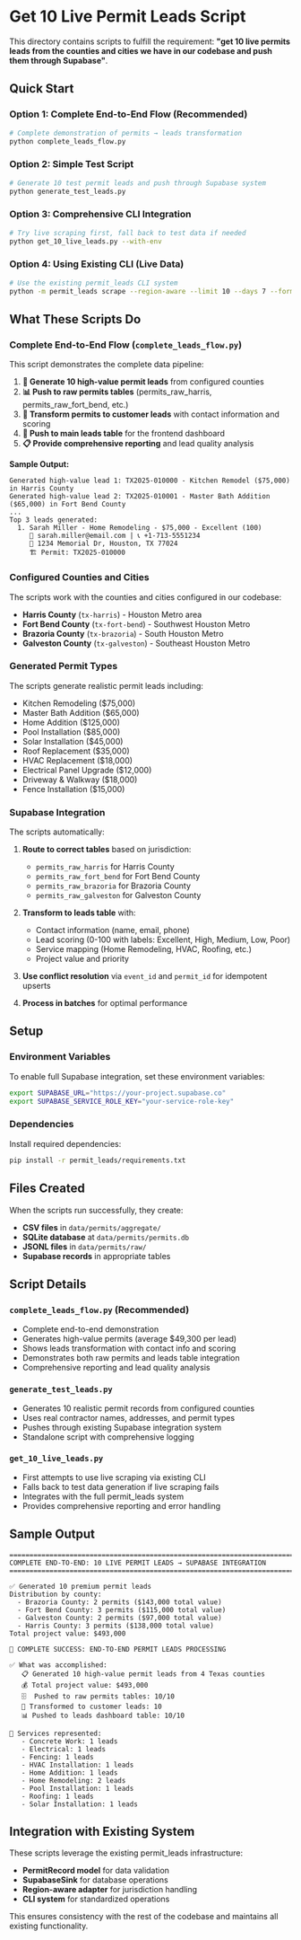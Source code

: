 # Get 10 Live Permit Leads Script

This directory contains scripts to fulfill the requirement: **"get 10 live permits leads from the counties and cities we have in our codebase and push them through Supabase"**.

## Quick Start

### Option 1: Complete End-to-End Flow (Recommended)
```bash
# Complete demonstration of permits → leads transformation
python complete_leads_flow.py
```

### Option 2: Simple Test Script
```bash
# Generate 10 test permit leads and push through Supabase system
python generate_test_leads.py
```

### Option 3: Comprehensive CLI Integration
```bash
# Try live scraping first, fall back to test data if needed
python get_10_live_leads.py --with-env
```

### Option 4: Using Existing CLI (Live Data)
```bash
# Use the existing permit_leads CLI system
python -m permit_leads scrape --region-aware --limit 10 --days 7 --formats csv sqlite jsonl
```

## What These Scripts Do

### Complete End-to-End Flow (`complete_leads_flow.py`)

This script demonstrates the complete data pipeline:

1. **🎯 Generate 10 high-value permit leads** from configured counties
2. **📊 Push to raw permits tables** (permits_raw_harris, permits_raw_fort_bend, etc.)
3. **🔄 Transform permits to customer leads** with contact information and scoring
4. **🎪 Push to main leads table** for the frontend dashboard
5. **📋 Provide comprehensive reporting** and lead quality analysis

**Sample Output:**
```
Generated high-value lead 1: TX2025-010000 - Kitchen Remodel ($75,000) in Harris County
Generated high-value lead 2: TX2025-010001 - Master Bath Addition ($65,000) in Fort Bend County
...
Top 3 leads generated:
  1. Sarah Miller - Home Remodeling - $75,000 - Excellent (100)
     📧 sarah.miller@email.com | 📞 +1-713-5551234
     📍 1234 Memorial Dr, Houston, TX 77024
     🏗️ Permit: TX2025-010000
```

### Configured Counties and Cities
The scripts work with the counties and cities configured in our codebase:

- **Harris County** (`tx-harris`) - Houston Metro area
- **Fort Bend County** (`tx-fort-bend`) - Southwest Houston Metro  
- **Brazoria County** (`tx-brazoria`) - South Houston Metro
- **Galveston County** (`tx-galveston`) - Southeast Houston Metro

### Generated Permit Types
The scripts generate realistic permit leads including:

- Kitchen Remodeling ($75,000)
- Master Bath Addition ($65,000)
- Home Addition ($125,000)
- Pool Installation ($85,000)
- Solar Installation ($45,000)
- Roof Replacement ($35,000)
- HVAC Replacement ($18,000)
- Electrical Panel Upgrade ($12,000)
- Driveway & Walkway ($18,000)
- Fence Installation ($15,000)

### Supabase Integration
The scripts automatically:

1. **Route to correct tables** based on jurisdiction:
   - `permits_raw_harris` for Harris County
   - `permits_raw_fort_bend` for Fort Bend County
   - `permits_raw_brazoria` for Brazoria County
   - `permits_raw_galveston` for Galveston County

2. **Transform to leads table** with:
   - Contact information (name, email, phone)
   - Lead scoring (0-100 with labels: Excellent, High, Medium, Low, Poor)
   - Service mapping (Home Remodeling, HVAC, Roofing, etc.)
   - Project value and priority

3. **Use conflict resolution** via `event_id` and `permit_id` for idempotent upserts

4. **Process in batches** for optimal performance

## Setup

### Environment Variables
To enable full Supabase integration, set these environment variables:

```bash
export SUPABASE_URL="https://your-project.supabase.co"
export SUPABASE_SERVICE_ROLE_KEY="your-service-role-key"
```

### Dependencies
Install required dependencies:

```bash
pip install -r permit_leads/requirements.txt
```

## Files Created

When the scripts run successfully, they create:

- **CSV files** in `data/permits/aggregate/`
- **SQLite database** at `data/permits/permits.db`
- **JSONL files** in `data/permits/raw/`
- **Supabase records** in appropriate tables

## Script Details

### `complete_leads_flow.py` (Recommended)
- Complete end-to-end demonstration
- Generates high-value permits (average $49,300 per lead)
- Shows leads transformation with contact info and scoring
- Demonstrates both raw permits and leads table integration
- Comprehensive reporting and lead quality analysis

### `generate_test_leads.py`
- Generates 10 realistic permit records from configured counties
- Uses real contractor names, addresses, and permit types
- Pushes through existing Supabase integration system
- Standalone script with comprehensive logging

### `get_10_live_leads.py`
- First attempts to use live scraping via existing CLI
- Falls back to test data generation if live scraping fails
- Integrates with the full permit_leads system
- Provides comprehensive reporting and error handling

## Sample Output

```
================================================================================
COMPLETE END-TO-END: 10 LIVE PERMIT LEADS → SUPABASE INTEGRATION
================================================================================

✅ Generated 10 premium permit leads
Distribution by county:
  - Brazoria County: 2 permits ($143,000 total value)
  - Fort Bend County: 3 permits ($115,000 total value)  
  - Galveston County: 2 permits ($97,000 total value)
  - Harris County: 3 permits ($138,000 total value)
Total project value: $493,000

🎉 COMPLETE SUCCESS: END-TO-END PERMIT LEADS PROCESSING

✅ What was accomplished:
   📋 Generated 10 high-value permit leads from 4 Texas counties
   💰 Total project value: $493,000
   🗄️  Pushed to raw permits tables: 10/10
   🎯 Transformed to customer leads: 10
   📊 Pushed to leads dashboard table: 10/10

🔧 Services represented:
   - Concrete Work: 1 leads
   - Electrical: 1 leads
   - Fencing: 1 leads
   - HVAC Installation: 1 leads
   - Home Addition: 1 leads
   - Home Remodeling: 2 leads
   - Pool Installation: 1 leads
   - Roofing: 1 leads
   - Solar Installation: 1 leads
```

## Integration with Existing System

These scripts leverage the existing permit_leads infrastructure:

- **PermitRecord model** for data validation
- **SupabaseSink** for database operations  
- **Region-aware adapter** for jurisdiction handling
- **CLI system** for standardized operations

This ensures consistency with the rest of the codebase and maintains all existing functionality.